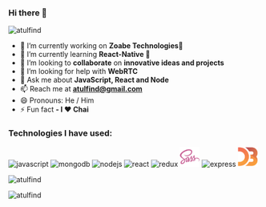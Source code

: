 ### Hi there 👋

<p align="left"> <img src="https://komarev.com/ghpvc/?username=atulfind" alt="atulfind" /> </p>

- 🔭 I’m currently working on **Zoabe Technologies🙈**
- 🌱 I’m currently learning **React-Native 📱**
- 👯 I’m looking to  **collaborate** on **innovative ideas and projects**
- 🤔 I’m looking for help with **WebRTC**
- 💬 Ask me about **JavaScript, React and Node**
- 📫 Reach me at **atulfind@gmail.com**
- 😄 Pronouns: He / Him
- ⚡ Fun fact **- I ❤️ Chai**


### Technologies I have used:
<p align="left">
<img src="https://devicons.github.io/devicon/devicon.git/icons/javascript/javascript-original.svg" alt="javascript" width="40" height="40"/> 
<img src="https://devicons.github.io/devicon/devicon.git/icons/mongodb/mongodb-original-wordmark.svg" alt="mongodb" width="40" height="40"/> 
<img src="https://devicons.github.io/devicon/devicon.git/icons/nodejs/nodejs-original-wordmark.svg" alt="nodejs" width="40" height="40"/>
<img src="https://devicons.github.io/devicon/devicon.git/icons/react/react-original-wordmark.svg" alt="react" width="40" height="40"/> 
<img src="https://devicons.github.io/devicon/devicon.git/icons/redux/redux-original.svg" alt="redux" width="40" height="40"/>
<img src="https://github.com/devicons/devicon/blob/master/icons/sass/sass-original.svg" alt="redux" width="40" height="40"/>
<img src="https://devicons.github.io/devicon/devicon.git/icons/express/express-original-wordmark.svg" alt="express" width="40" height="40"/> 
<img src="https://github.com/devicons/devicon/blob/master/icons/d3js/d3js-original.svg" alt="express" width="40" height="40"/> 
</p>


<p><img src="https://github-readme-stats.vercel.app/api/top-langs/?username=atulfind&layout=compact&hide=html" alt="atulfind" /></p>

<p><img src="https://github-readme-stats.vercel.app/api?username=atulfind&show_icons=true" alt="atulfind" /> </p>
